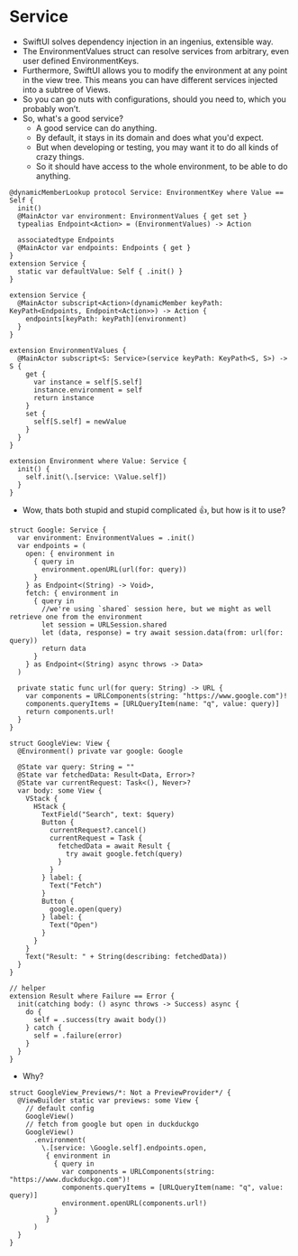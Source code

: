 # Service
- SwiftUI solves dependency injection in an ingenius, extensible way.
- The EnvironmentValues struct can resolve services from arbitrary, even user defined EnvironmentKeys.
- Furthermore, SwiftUI allows you to modify the environment at any point in the view tree. This means you can have different services injected into a subtree of Views.
- So you can go nuts with configurations, should you need to, which you probably won’t.
- So, what's a good service?
    - A good service can do anything.
    - By default, it stays in its domain and does what you'd expect.
    - But when developing or testing, you may want it to do all kinds of crazy things.
    - So it should have access to the whole environment, to be able to do anything.
  
```
@dynamicMemberLookup protocol Service: EnvironmentKey where Value == Self {
  init()
  @MainActor var environment: EnvironmentValues { get set }
  typealias Endpoint<Action> = (EnvironmentValues) -> Action
  
  associatedtype Endpoints
  @MainActor var endpoints: Endpoints { get }
}
extension Service {
  static var defaultValue: Self { .init() }
}

extension Service {
  @MainActor subscript<Action>(dynamicMember keyPath: KeyPath<Endpoints, Endpoint<Action>>) -> Action {
    endpoints[keyPath: keyPath](environment)
  }
}

extension EnvironmentValues {
  @MainActor subscript<S: Service>(service keyPath: KeyPath<S, S>) -> S {
    get {
      var instance = self[S.self]
      instance.environment = self
      return instance
    }
    set {
      self[S.self] = newValue
    }
  }
}

extension Environment where Value: Service {
  init() {
    self.init(\.[service: \Value.self])
  }
}

```
- Wow, thats both stupid and stupid complicated 👍, but how is it to use?

```
struct Google: Service {
  var environment: EnvironmentValues = .init()
  var endpoints = (
    open: { environment in
      { query in
        environment.openURL(url(for: query))
      }
    } as Endpoint<(String) -> Void>,
    fetch: { environment in
      { query in
        //we're using `shared` session here, but we might as well retrieve one from the environment
        let session = URLSession.shared
        let (data, response) = try await session.data(from: url(for: query))
        return data
      }
    } as Endpoint<(String) async throws -> Data>
  )
  
  private static func url(for query: String) -> URL {
    var components = URLComponents(string: "https://www.google.com")!
    components.queryItems = [URLQueryItem(name: "q", value: query)]
    return components.url!
  }
}

struct GoogleView: View {
  @Environment() private var google: Google
  
  @State var query: String = ""
  @State var fetchedData: Result<Data, Error>?
  @State var currentRequest: Task<(), Never>?
  var body: some View {
    VStack {
      HStack {
        TextField("Search", text: $query)
        Button {
          currentRequest?.cancel()
          currentRequest = Task {
            fetchedData = await Result {
              try await google.fetch(query)
            }
          }
        } label: {
          Text("Fetch")
        }
        Button {
          google.open(query)
        } label: {
          Text("Open")
        }
      }
    }
    Text("Result: " + String(describing: fetchedData))
  }
}

// helper
extension Result where Failure == Error {
  init(catching body: () async throws -> Success) async {
    do {
      self = .success(try await body())
    } catch {
      self = .failure(error)
    }
  }
}

```
- Why?

```
struct GoogleView_Previews/*: Not a PreviewProvider*/ {
  @ViewBuilder static var previews: some View {
    // default config
    GoogleView()
    // fetch from google but open in duckduckgo
    GoogleView()
      .environment(
        \.[service: \Google.self].endpoints.open,
         { environment in
           { query in
             var components = URLComponents(string: "https://www.duckduckgo.com")!
             components.queryItems = [URLQueryItem(name: "q", value: query)]
             environment.openURL(components.url!)
           }
         }
      )
  }
}
```
